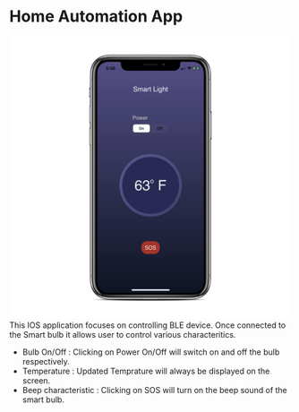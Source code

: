 # Home Automation App
![](Mockup/BLE-App-IphoneMockup.png)
This IOS application focuses on controlling BLE device. 
Once connected to the Smart bulb it allows user to control various characteritics.
> 
* Bulb On/Off : Clicking on Power On/Off will switch on and off the bulb respectively.
* Temperature : Updated Temprature will always be displayed on the screen.
* Beep characteristic : Clicking on SOS will turn on the beep sound of the smart bulb.
>
